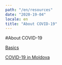 ```yaml
---
path: "/en/resources"
date: "2020-19-04"
locale: en
title: "About COVID-19"
---
```

#About COVID-19


[Basics](https://c19.md/en/resources/basics)

[COVID-19 in Moldova](https://c19.md/en/resources/md)


